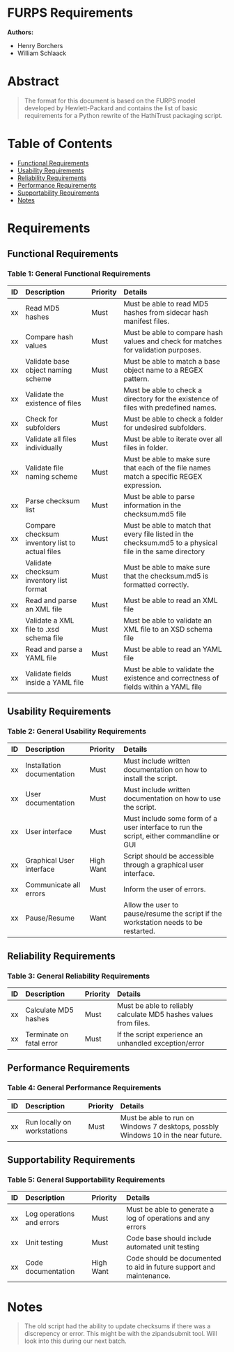 # FURPS Requirements

**Authors:** 

* Henry Borchers
* William Schlaack


# Abstract

> The format for this document is based on the FURPS model developed by Hewlett-Packard and contains the 
> list of basic requirements for a Python rewrite of the HathiTrust packaging script. 


# Table of Contents

* [Functional Requirements](#functional-requirements)
* [Usability Requirements](#usability-requirements)
* [Reliability Requirements](#reliability-requirements)
* [Performance Requirements](#performance-requirements)
* [Supportability Requirements](#supportability-requirements)
* [Notes](#notes)
  

# Requirements

## Functional Requirements

### Table 1: General Functional Requirements

| ID   | Description                   | Priority          | Details                                                  |
| ---- |:------------------------------| :---------------- | :------------------------------------------------------- |
| xx   | Read MD5 hashes                                 | Must     | Must be able to read MD5 hashes from sidecar hash manifest files. |
| xx   | Compare hash values                             | Must     | Must be able to compare hash values and check for matches for validation purposes.  |
| xx   | Validate base object naming scheme              | Must     | Must be able to match a base object name to a REGEX pattern. |
| xx   | Validate the existence of files                 | Must     | Must be able to check a directory for the existence of files with predefined names.  |
| xx   | Check for subfolders                            | Must     | Must be able to check a folder for undesired subfolders. |
| xx   | Validate all files individually                 | Must     | Must be able to iterate over all files in folder. |
| xx   | Validate file naming scheme                     | Must     | Must be able to make sure that each of the file names match a specific REGEX expression. |
| xx   | Parse checksum list                             | Must     | Must be able to parse information in the checksum.md5 file  |
| xx   | Compare checksum inventory list to actual files | Must     | Must be able to match that every file listed in the checksum.md5 to a physical file in the same directory |
| xx   | Validate checksum inventory list format         | Must     | Must be able to make sure that the checksum.md5 is formatted correctly. |
| xx   | Read and parse an XML file                      | Must     | Must be able to read an XML file  |
| xx   | Validate a XML file to .xsd schema file         | Must     | Must be able to validate an XML file to an XSD schema file |
| xx   | Read and parse a YAML file                      | Must     | Must be able to read an YAML file  |
| xx   | Validate fields inside a YAML file              | Must     | Must be able to validate the existence and correctness of fields within a YAML file |


## Usability Requirements

### Table 2: General Usability Requirements

| ID   | Description                   | Priority          | Details                                                  |
| ---- |:------------------------------| :---------------- | :------------------------------------------------------- |
| xx   | Installation documentation    | Must        | Must include written documentation on how to install the script.   |
| xx   | User documentation            | Must        | Must include written documentation on how to use the script.   |
| xx   | User interface                | Must        | Must include some form of a user interface to run the script, either commandline or GUI   |
| xx   | Graphical User interface      | High Want   | Script should be accessible through a graphical user interface.   |
| xx   | Communicate all errors        | Must        | Inform the user of errors. |
| xx   | Pause/Resume                  | Want        | Allow the user to pause/resume the script if the workstation needs to be restarted. |

## Reliability Requirements

### Table 3: General Reliability Requirements

| ID   | Description                   | Priority          | Details                                                  |
| ---- |:------------------------------| :---------------- | :------------------------------------------------------- |
| xx   | Calculate MD5 hashes          | Must        | Must be able to reliably calculate MD5 hashes values from files. |
| xx   | Terminate on fatal error      | Must        | If the script experience an unhandled exception/error | 


## Performance Requirements

### Table 4: General Performance Requirements

| ID   | Description                   | Priority          | Details                                                  |
| ---- |:------------------------------| :---------------- | :------------------------------------------------------- |
| xx   | Run locally on workstations   | Must        | Must be able to run on Windows 7 desktops, possbly Windows 10 in the near future.  |


## Supportability Requirements

### Table 5: General Supportability Requirements

| ID   | Description                   | Priority          | Details                                                  |
| ---- |:------------------------------| :---------------- | :------------------------------------------------------- |
| xx   | Log operations and errors     | Must        | Must be able to generate a log of operations and any errors |
| xx   | Unit testing                  | Must        |  Code base should include automated unit testing  |
| xx   | Code documentation            | High Want   | Code should be documented to aid in future support and maintenance. |



# Notes

> The old script had the ability to update checksums if there was a discrepency or error. This might be with the zipandsubmit tool. Will look into this during our next batch.
